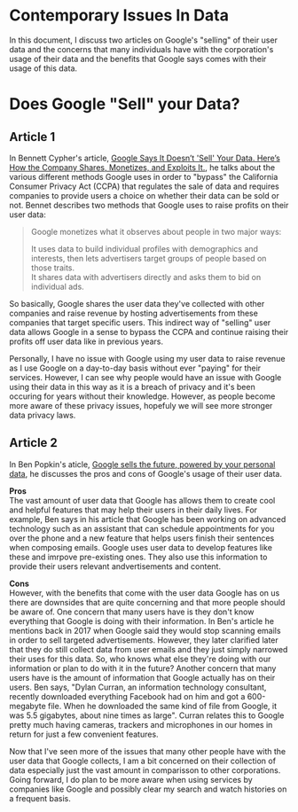 # Contemporary Issues In Data
In this document, I discuss two articles on Google's "selling" of their user data and the concerns that many individuals have with the corporation's usage of their data and the benefits that Google says comes with their usage of this data.

# Does Google "Sell" your Data?

## Article 1
In Bennett Cypher's article, [Google Says It Doesn’t 'Sell' Your Data. Here’s How the Company Shares, Monetizes, and Exploits It.](https://www.eff.org/deeplinks/2020/03/google-says-it-doesnt-sell-your-data-heres-how-company-shares-monetizes-and), he talks about the various different methods Google uses in order to "bypass" the California Consumer Privacy Act (CCPA) that regulates the sale of data and requires companies to provide users a choice on whether their data can be sold or not. Bennet describes two methods that Google uses to raise profits on their user data:

>Google monetizes what it observes about people in two major ways:
>
>It uses data to build individual profiles with demographics and interests, then lets advertisers target groups of people based on those traits.  
>It shares data with advertisers directly and asks them to bid on individual ads.

So basically, Google shares the user data they've collected with other companies and raise revenue by hosting advertisements from these companies that target specific users. This indirect way of "selling" user data allows Google in a sense to bypass the CCPA and continue raising their profits off user data like in previous years.

Personally, I have no issue with Google using my user data to raise revenue as I use Google on a day-to-day basis without ever "paying" for their services. However, I can see why people would have an issue with Google using their data in this way as it is a breach of privacy and it's been occuring for years without their knowledge. However, as people become more aware of these privacy issues, hopefuly we will see more stronger data privacy laws.

## Article 2
In Ben Popkin's aticle, [Google sells the future, powered by your personal data](https://www.nbcnews.com/tech/tech-news/google-sells-future-powered-your-personal-data-n870501), he discusses the pros and cons of Google's usage of their user data.

**Pros**  
The vast amount of user data that Google has allows them to create cool and helpful features that may help their users in their daily lives. For example, Ben says in his article that Google has been working on advanced technology such as an assistant that can schedule appointments for you over the phone and a new feature that helps users finish their sentences when composing emails. Google uses user data to develop features like these and imrpove pre-existing ones. They also use this information to provide their users relevant andvertisements and content.

**Cons**  
However, with the benefits that come with the user data Google has on us there are downsides that are quite concerning and that more people should be aware of. One concern that many users have is they don't know everything that Google is doing with their information. In Ben's article he mentions back in 2017 when Google said they would stop scanning emails in order to sell targeted advertisements. However, they later clarified later that they do still collect data from user emails and they just simply narrowed their uses for this data. So, who knows what else they're doing with our information or plan to do with it in the future? Another concern that many users have is the amount of information that Google actually has on their users. Ben says, "Dylan Curran, an information technology consultant, recently downloaded everything Facebook had on him and got a 600-megabyte file. When he downloaded the same kind of file from Google, it was 5.5 gigabytes, about nine times as large". Curran relates this to Google pretty much having cameras, trackers and microphones in our homes in return for just a few convenient features.

Now that I've seen more of the issues that many other people have with the user data that Google collects, I am a bit concerned on their collection of data especially just the vast amount in comparisson to other corporations. Going forward, I do plan to be more aware when using services by companies like Google and possibly clear my search and watch histories on a frequent basis.
